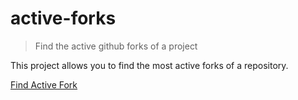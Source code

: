 # active-forks

> Find the active github forks of a project

This project allows you to find the most active forks of a repository.

[Find Active Fork](https://maps-gl.github.io/active-forks/index.html)

